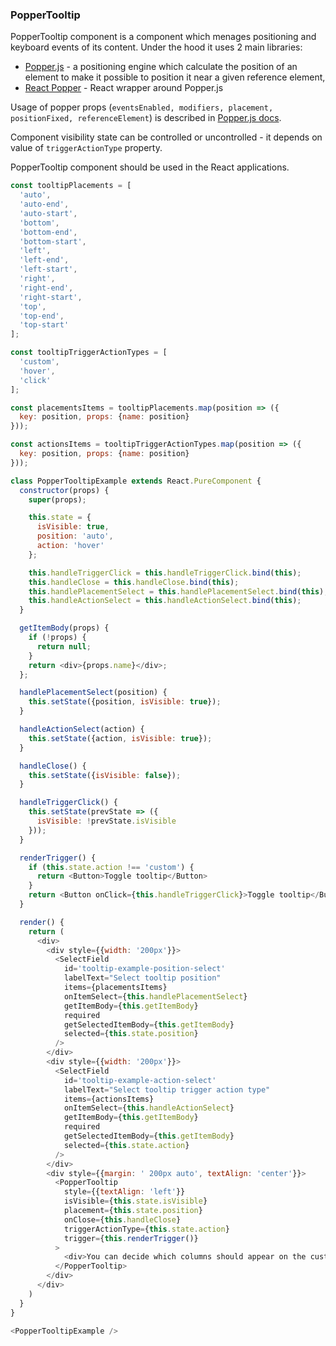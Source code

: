 <h3>PopperTooltip</h3>

PopperTooltip component is a component which menages positioning and keyboard events of its content. Under the hood it uses 2 main libraries:
- [Popper.js](https://popper.js.org) - a positioning engine which calculate the position of an element to make it possible to position it near a given reference element,
- [React Popper](https://github.com/FezVrasta/react-popper) - React wrapper around Popper.js

Usage of popper props (`eventsEnabled, modifiers, placement, positionFixed, referenceElement`) is described in [Popper.js docs](https://popper.js.org/popper-documentation.html).

Component visibility state can be controlled or uncontrolled - it depends on value of `triggerActionType` property.

PopperTooltip component should be used in the React applications.

```js
const tooltipPlacements = [
  'auto',
  'auto-end',
  'auto-start',
  'bottom',
  'bottom-end',
  'bottom-start',
  'left',
  'left-end',
  'left-start',
  'right',
  'right-end',
  'right-start',
  'top',
  'top-end',
  'top-start'
];

const tooltipTriggerActionTypes = [
  'custom',
  'hover',
  'click'
];

const placementsItems = tooltipPlacements.map(position => ({
  key: position, props: {name: position}
}));

const actionsItems = tooltipTriggerActionTypes.map(position => ({
  key: position, props: {name: position}
}));

class PopperTooltipExample extends React.PureComponent {
  constructor(props) {
    super(props);

    this.state = {
      isVisible: true,
      position: 'auto',
      action: 'hover'
    };

    this.handleTriggerClick = this.handleTriggerClick.bind(this);
    this.handleClose = this.handleClose.bind(this);
    this.handlePlacementSelect = this.handlePlacementSelect.bind(this);
    this.handleActionSelect = this.handleActionSelect.bind(this);
  }

  getItemBody(props) {
    if (!props) {
      return null;
    }
    return <div>{props.name}</div>;
  };

  handlePlacementSelect(position) {
    this.setState({position, isVisible: true});
  }

  handleActionSelect(action) {
    this.setState({action, isVisible: true});
  }

  handleClose() {
    this.setState({isVisible: false});
  }

  handleTriggerClick() {
    this.setState(prevState => ({
      isVisible: !prevState.isVisible
    }));
  }

  renderTrigger() {
    if (this.state.action !== 'custom') {
      return <Button>Toggle tooltip</Button>
    }
    return <Button onClick={this.handleTriggerClick}>Toggle tooltip</Button>
  }

  render() {
    return (
      <div>
        <div style={{width: '200px'}}>
          <SelectField
            id='tooltip-example-position-select'
            labelText="Select tooltip position"
            items={placementsItems}
            onItemSelect={this.handlePlacementSelect}
            getItemBody={this.getItemBody}
            required
            getSelectedItemBody={this.getItemBody}
            selected={this.state.position}
          />
        </div>
        <div style={{width: '200px'}}>
          <SelectField
            id='tooltip-example-action-select'
            labelText="Select tooltip trigger action type"
            items={actionsItems}
            onItemSelect={this.handleActionSelect}
            getItemBody={this.getItemBody}
            required
            getSelectedItemBody={this.getItemBody}
            selected={this.state.action}
          />
        </div>
        <div style={{margin: ' 200px auto', textAlign: 'center'}}>
          <PopperTooltip
            style={{textAlign: 'left'}}
            isVisible={this.state.isVisible}
            placement={this.state.position}
            onClose={this.handleClose}
            triggerActionType={this.state.action}
            trigger={this.renderTrigger()}
          >
            <div>You can decide which columns should appear on the customer’s list. This setup will be visible only to you. </div>
          </PopperTooltip>
        </div>
      </div>
    )
  }
}

<PopperTooltipExample />
```
